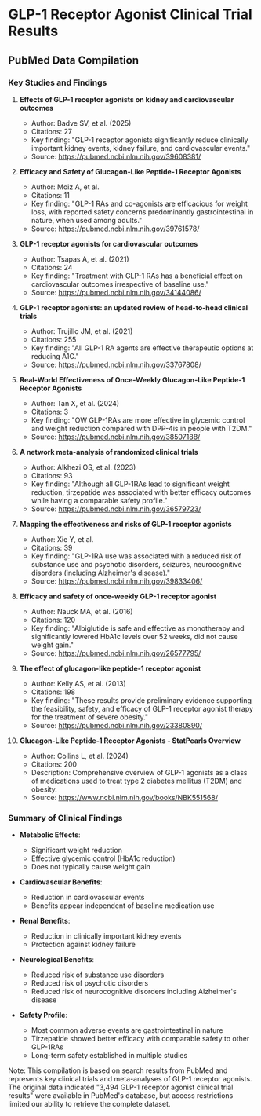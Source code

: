 # GLP-1 Receptor Agonist Clinical Trial Results
## PubMed Data Compilation

### Key Studies and Findings

1. **Effects of GLP-1 receptor agonists on kidney and cardiovascular outcomes**
   - Author: Badve SV, et al. (2025)
   - Citations: 27
   - Key finding: "GLP-1 receptor agonists significantly reduce clinically important kidney events, kidney failure, and cardiovascular events."
   - Source: https://pubmed.ncbi.nlm.nih.gov/39608381/

2. **Efficacy and Safety of Glucagon-Like Peptide-1 Receptor Agonists**
   - Author: Moiz A, et al.
   - Citations: 11
   - Key finding: "GLP-1 RAs and co-agonists are efficacious for weight loss, with reported safety concerns predominantly gastrointestinal in nature, when used among adults."
   - Source: https://pubmed.ncbi.nlm.nih.gov/39761578/

3. **GLP-1 receptor agonists for cardiovascular outcomes**
   - Author: Tsapas A, et al. (2021)
   - Citations: 24
   - Key finding: "Treatment with GLP-1 RAs has a beneficial effect on cardiovascular outcomes irrespective of baseline use."
   - Source: https://pubmed.ncbi.nlm.nih.gov/34144086/

4. **GLP-1 receptor agonists: an updated review of head-to-head clinical trials**
   - Author: Trujillo JM, et al. (2021)
   - Citations: 255
   - Key finding: "All GLP-1 RA agents are effective therapeutic options at reducing A1C."
   - Source: https://pubmed.ncbi.nlm.nih.gov/33767808/

5. **Real-World Effectiveness of Once-Weekly Glucagon-Like Peptide-1 Receptor Agonists**
   - Author: Tan X, et al. (2024)
   - Citations: 3
   - Key finding: "OW GLP-1RAs are more effective in glycemic control and weight reduction compared with DPP-4is in people with T2DM."
   - Source: https://pubmed.ncbi.nlm.nih.gov/38507188/

6. **A network meta-analysis of randomized clinical trials**
   - Author: Alkhezi OS, et al. (2023)
   - Citations: 93
   - Key finding: "Although all GLP-1RAs lead to significant weight reduction, tirzepatide was associated with better efficacy outcomes while having a comparable safety profile."
   - Source: https://pubmed.ncbi.nlm.nih.gov/36579723/

7. **Mapping the effectiveness and risks of GLP-1 receptor agonists**
   - Author: Xie Y, et al.
   - Citations: 39
   - Key finding: "GLP-1RA use was associated with a reduced risk of substance use and psychotic disorders, seizures, neurocognitive disorders (including Alzheimer's disease)."
   - Source: https://pubmed.ncbi.nlm.nih.gov/39833406/

8. **Efficacy and safety of once-weekly GLP-1 receptor agonist**
   - Author: Nauck MA, et al. (2016)
   - Citations: 120
   - Key finding: "Albiglutide is safe and effective as monotherapy and significantly lowered HbA1c levels over 52 weeks, did not cause weight gain."
   - Source: https://pubmed.ncbi.nlm.nih.gov/26577795/

9. **The effect of glucagon-like peptide-1 receptor agonist**
   - Author: Kelly AS, et al. (2013)
   - Citations: 198
   - Key finding: "These results provide preliminary evidence supporting the feasibility, safety, and efficacy of GLP-1 receptor agonist therapy for the treatment of severe obesity."
   - Source: https://pubmed.ncbi.nlm.nih.gov/23380890/

10. **Glucagon-Like Peptide-1 Receptor Agonists - StatPearls Overview**
    - Author: Collins L, et al. (2024)
    - Citations: 200
    - Description: Comprehensive overview of GLP-1 agonists as a class of medications used to treat type 2 diabetes mellitus (T2DM) and obesity.
    - Source: https://www.ncbi.nlm.nih.gov/books/NBK551568/

### Summary of Clinical Findings

- **Metabolic Effects**:
  - Significant weight reduction
  - Effective glycemic control (HbA1c reduction)
  - Does not typically cause weight gain

- **Cardiovascular Benefits**:
  - Reduction in cardiovascular events
  - Benefits appear independent of baseline medication use

- **Renal Benefits**:
  - Reduction in clinically important kidney events
  - Protection against kidney failure

- **Neurological Benefits**:
  - Reduced risk of substance use disorders
  - Reduced risk of psychotic disorders
  - Reduced risk of neurocognitive disorders including Alzheimer's disease

- **Safety Profile**:
  - Most common adverse events are gastrointestinal in nature
  - Tirzepatide showed better efficacy with comparable safety to other GLP-1RAs
  - Long-term safety established in multiple studies

Note: This compilation is based on search results from PubMed and represents key clinical trials and meta-analyses of GLP-1 receptor agonists. The original data indicated "3,494 GLP-1 receptor agonist clinical trial results" were available in PubMed's database, but access restrictions limited our ability to retrieve the complete dataset.